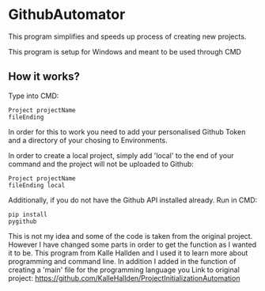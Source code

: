 <h1>GithubAutomator</h1> 

This program simplifies and speeds up process of creating new projects.

This program is setup for Windows and meant to be used through CMD

<h2><b>How it works?</b></h2>

Type into CMD: 

<code class="docutils literal"><span class="pre">Project projectName fileEnding</span></code>

In order for this to work you need to add your personalised Github Token and a directory of your chosing to Environments.

In order to create a local project, simply add 'local' to the end of your command and the project will not be uploaded to Github: 

<code class="docutils literal"><span class="pre">Project projectName fileEnding local</span></code>

Additionally, if you do not have the Github API installed already.
Run in CMD: 

<code class="docutils literal"><span class="pre">pip install pygithub</span></code>



This is not my idea and some of the code is taken from the original project. However I have changed some parts in order to get the function as I wanted it to be. 
This program from Kalle Hallden and I used it to learn more about programming and command line. 
In addition I added in the function of creating a 'main' file for the programming language you 
Link to original project: https://github.com/KalleHallden/ProjectInitializationAutomation